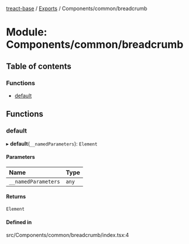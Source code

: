 [treact-base](../README.md) / [Exports](../modules.md) / Components/common/breadcrumb

# Module: Components/common/breadcrumb

## Table of contents

### Functions

- [default](Components_common_breadcrumb.md#default)

## Functions

### default

▸ **default**(`__namedParameters`): `Element`

#### Parameters

| Name | Type |
| :------ | :------ |
| `__namedParameters` | `any` |

#### Returns

`Element`

#### Defined in

src/Components/common/breadcrumb/index.tsx:4
